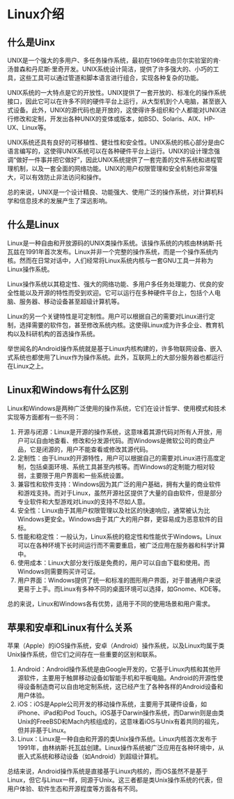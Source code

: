 # Linux介绍

## 什么是Uinx

​        UNIX是一个强大的多用户、多任务操作系统，最初在1969年由贝尔实验室的肯·汤普森和丹尼斯·里奇开发。UNIX系统设计简洁，提供了许多强大的、小巧的工具，这些工具可以通过管道和脚本语言进行组合，实现各种复杂的功能。

​        UNIX系统的一大特点是它的开放性。UNIX提供了一套开放的、标准化的操作系统接口，因此它可以在许多不同的硬件平台上运行，从大型机到个人电脑，甚至嵌入式设备。此外，UNIX的源代码也是开放的，这使得许多组织和个人都能对UNIX进行修改和定制，开发出各种UNIX的变体或版本，如BSD、Solaris、AIX、HP-UX、Linux等。

​        UNIX系统还具有良好的可移植性、健壮性和安全性。UNIX系统的核心部分是由C语言编写的，这使得UNIX系统可以在各种硬件平台上运行。UNIX的设计理念强调“做好一件事并把它做好”，因此UNIX系统提供了一套完善的文件系统和进程管理机制，以及一套全面的网络功能。UNIX的用户权限管理和安全机制也非常强大，可以有效防止非法访问和操作。

​        总的来说，UNIX是一个设计精良、功能强大、使用广泛的操作系统，对计算机科学和信息技术的发展产生了深远影响。

## 什么是Linux

​        Linux是一种自由和开放源码的UNIX类操作系统。该操作系统的内核由林纳斯·托瓦兹在1991年首次发布。Linux并非一个完整的操作系统，而是一个操作系统内核。然而在日常对话中，人们经常将Linux系统内核与一套GNU工具一并称为Linux操作系统。

​        Linux操作系统以其稳定性、强大的网络功能、多用户多任务处理能力、优良的安全性能以及开源的特性而受到欢迎。它可以运行在多种硬件平台上，包括个人电脑、服务器、移动设备甚至超级计算机等。

​        Linux的另一个关键特性是可定制性。用户可以根据自己的需要对Linux进行定制，选择需要的软件包，甚至修改系统内核。这使得Linux成为许多企业、教育机构以及科研机构的首选操作系统。

​        举世闻名的Android操作系统就是基于Linux内核构建的，许多物联网设备、嵌入式系统也都使用了Linux作为操作系统。此外，互联网上的大部分服务器也都运行在Linux之上。

## Linux和Windows有什么区别

Linux和Windows是两种广泛使用的操作系统，它们在设计哲学、使用模式和技术实现等方面都有一些不同：

1. 开源与闭源：Linux是开源的操作系统，这意味着其源代码对所有人开放，用户可以自由地查看、修改和分发源代码。而Windows是微软公司的商业产品，它是闭源的，用户不能查看或修改其源代码。
2. 定制性：由于Linux的开源特性，用户可以根据自己的需要对Linux进行高度定制，包括桌面环境、系统工具甚至内核等。而Windows的定制能力相对较弱，主要限于用户界面和一些系统设置。
3. 兼容性和软件支持：Windows因为其广泛的用户基础，拥有大量的商业软件和游戏支持。而对于Linux，虽然开源社区提供了大量的自由软件，但是部分专业软件和大型游戏对Linux的支持不尽如人意。
4. 安全性：Linux由于其用户权限管理以及社区的快速响应，通常被认为比Windows更安全。Windows由于其广大的用户群，更容易成为恶意软件的目标。
5. 性能和稳定性：一般认为，Linux系统的稳定性和性能优于Windows。Linux可以在各种环境下长时间运行而不需要重启，被广泛应用在服务器和科学计算中。
6. 使用成本：Linux大部分发行版是免费的，用户可以自由下载和使用。而Windows则需要购买许可证。
7. 用户界面：Windows提供了统一和标准的图形用户界面，对于普通用户来说更易于上手。而Linux有多种不同的桌面环境可以选择，如Gnome、KDE等。

总的来说，Linux和Windows各有优势，适用于不同的使用场景和用户需求。

## 苹果和安卓和Linux有什么关系

苹果（Apple）的iOS操作系统，安卓（Android）操作系统，以及Linux均属于类Unix操作系统，但它们之间存在一些重要的区别和联系。

1. Android：Android操作系统是由Google开发的，它基于Linux内核和其他开源软件，主要用于触屏移动设备如智能手机和平板电脑。Android的开源性使得设备制造商可以自由地定制系统，这已经产生了各种各样的Android设备和用户体验。
2. iOS：iOS是Apple公司开发的移动操作系统，主要用于其硬件设备，如iPhone、iPad和iPod Touch。iOS基于Darwin操作系统，而Darwin则是由类Unix的FreeBSD和Mach内核组成的，这意味着iOS与Unix有着共同的祖先，但并非基于Linux。
3. Linux：Linux是一种自由和开源的类Unix操作系统。Linux内核首次发布于1991年，由林纳斯·托瓦兹创建。Linux操作系统被广泛应用在各种环境中，从嵌入式系统和移动设备（如Android）到超级计算机。

总结来说，Android操作系统是直接基于Linux内核的，而iOS虽然不是基于Linux，但它与Linux一样，同源于Unix。这三者都是类Unix操作系统的代表，但用户体验、软件生态和开源程度等方面各有不同。